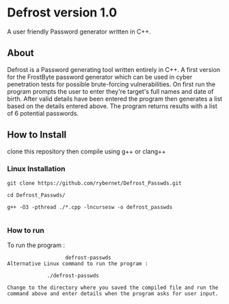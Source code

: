 # Defrost version 1.0 

A user friendly Password generator written in C++. 

## About 

Defrost is a Password generating tool written entirely in C++. A first version for the FrostByte password generator which can be used in cyber penetration tests for possible brute-forcing vulnerabilities. On first run the program prompts the user to enter they're target's full names and date of birth. After valid details have been entered the program then generates a list based on the details entered above. 
The program returns results with a list of 6 potential passwords.

##  How to Install

clone this repository then compile using g++ or clang++

### Linux Installation 
``` 
git clone https://github.com/rybernet/Defrost_Passwds.git 

cd Defrost_Passwds/ 

g++ -O3 -pthread ./*.cpp -lncursesw -o defrost_passwds 
 
``` 

### How to run 

To run the program :
```
                   defrost-passwds
Alternative Linux command to run the program :
```
                 ./defrost-passwds
```
Change to the directory where you saved the compiled file and run the command above and enter details when the program asks for user input.
